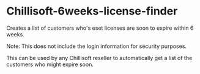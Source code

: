 # Chillisoft-6weeks-license-finder
Creates a list of customers who's eset licenses are soon to expire within 6 weeks. 

Note: This does not include the login information for security purposes. 

This can be used by any Chillisoft reseller to automatically get a list of the customers who might expire soon.

